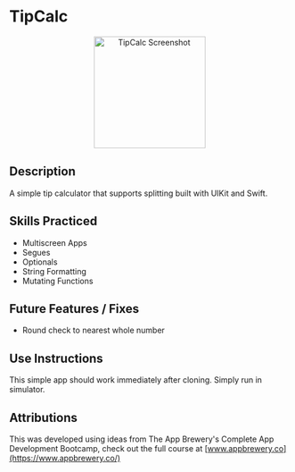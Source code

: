 # TipCalc

<p align="center">
  <img src="https://user-images.githubusercontent.com/93546810/183767042-279780cd-9ed7-4fad-95e0-22d52067fc63.png" alt="TipCalc Screenshot" width="200"/>
</p>

## Description
A simple tip calculator that supports splitting built with UIKit and Swift.

## Skills Practiced

* Multiscreen Apps
* Segues
* Optionals
* String Formatting
* Mutating Functions

## Future Features / Fixes
* Round check to nearest whole number

## Use Instructions

This simple app should work immediately after cloning. Simply run in simulator.

## Attributions

This was developed using ideas from The App Brewery's Complete App Development Bootcamp, check out the full course at [www.appbrewery.co](https://www.appbrewery.co/)
